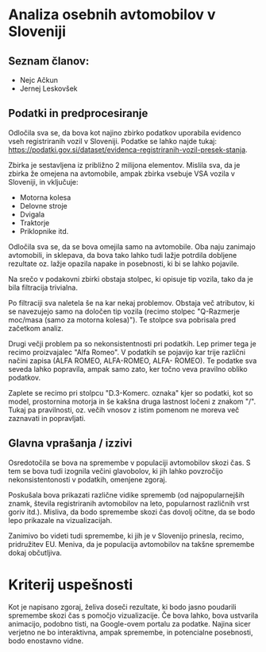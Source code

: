 # Analiza osebnih avtomobilov v Sloveniji

## Seznam članov:
* Nejc Ačkun
* Jernej Leskovšek


## Podatki in predprocesiranje
Odločila sva se, da bova kot najino zbirko podatkov uporabila evidenco vseh registriranih vozil v Sloveniji. Podatke se lahko najde tukaj: https://podatki.gov.si/dataset/evidenca-registriranih-vozil-presek-stanja.

Zbirka je sestavljena iz približno 2 milijona elementov. Mislila sva, da je zbirka že omejena na avtomobile, ampak zbirka vsebuje VSA vozila v Sloveniji, in vključuje:
 * Motorna kolesa
 * Delovne stroje
 * Dvigala
 * Traktorje
 * Priklopnike itd.
 
Odločila sva se, da se bova omejila samo na avtomobile. Oba naju zanimajo avtomobili, in sklepava, da bova tako lahko tudi lažje potrdila dobljene rezultate oz. lažje opazila napake in posebnosti, ki bi se lahko pojavile. 

Na srečo v podakovni zbirki obstaja stolpec, ki opisuje tip vozila, tako da je bila filtracija trivialna.

Po filtraciji sva naletela še na kar nekaj problemov. Obstaja več atributov, ki se navezujejo samo na določen tip vozila (recimo stolpec "Q-Razmerje moc/masa (samo za motorna kolesa)"). Te stolpce sva pobrisala pred začetkom analiz.

Drugi večji problem pa so nekonsistentnosti pri podatkih. Lep primer tega je recimo proizvajalec "Alfa Romeo". V podatkih se pojavijo kar trije različni načini zapisa (ALFA ROMEO, ALFA-ROMEO, ALFA- ROMEO). Te podatke sva seveda lahko popravila, ampak samo zato, ker točno veva pravilno obliko podatkov. 

Zaplete se recimo pri stolpcu "D.3-Komerc. oznaka" kjer so podatki, kot so model, prostornina motorja in še kakšna druga lastnost ločeni z znakom "/". Tukaj pa pravilnosti, oz. večih vnosov z istim pomenom ne moreva več zaznavati in popravljati.

## Glavna vprašanja / izzivi
Osredotočila se bova na spremembe v populaciji avtomobilov skozi čas. S tem se bova tudi izognila večini glavobolov, ki jih lahko povzročijo nekonsistentonosti v podatkih, omenjene zgoraj.

Poskušala bova prikazati različne vidike sprememb (od najpopularnejših znamk, števila registriranih avtomobilov na leto, popularnost različnih vrst goriv itd.). Misliva, da bodo spremembe skozi čas dovolj očitne, da se bodo lepo prikazale na vizualizacijah.

Zanimivo bo videti tudi spremembe, ki jih je v Slovenijo prinesla, recimo, pridružitev EU. Meniva, da je populacija avtomobilov na takšne spremembe dokaj občutljiva.

# Kriterij uspešnosti
Kot je napisano zgoraj, želiva doseči rezultate, ki bodo jasno poudarili spremembe skozi čas s pomočjo vizualizacije. Če bova lahko, bova ustvarila animacijo, podobno tisti, na Google-ovem portalu za podatke. Najina sicer verjetno ne bo interaktivna, ampak spremembe, in potencialne posebnosti, bodo enostavno vidne.

